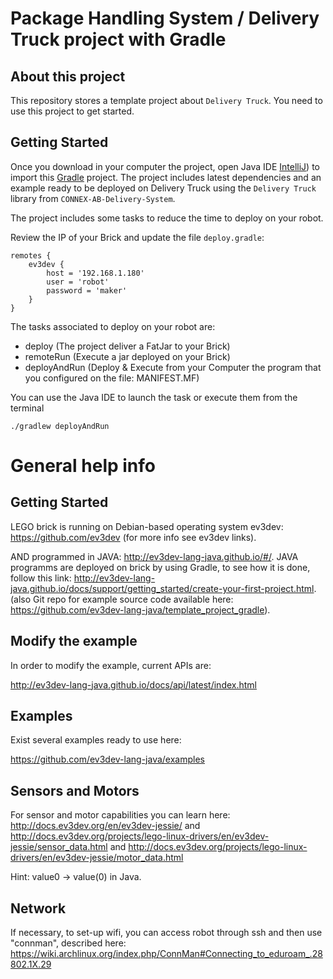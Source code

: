 # Package Handling System / Delivery Truck project with Gradle

## About this project

This repository stores a template project about `Delivery Truck`. You need to use this project to get started.

## Getting Started

Once you download in your computer the project, open Java IDE [IntelliJ](https://www.jetbrains.com/idea/))
to import this [Gradle](https://gradle.org/) project. The project includes latest dependencies and
an example ready to be deployed on Delivery Truck using the `Delivery Truck` library from `CONNEX-AB-Delivery-System`.

The project includes some tasks to reduce the time to deploy on your robot.

Review the IP of your Brick and update the file `deploy.gradle`:

```
remotes {
    ev3dev {
        host = '192.168.1.180'
        user = 'robot'
        password = 'maker'
    }
}
```

The tasks associated to deploy on your robot are:

- deploy (The project deliver a FatJar to your Brick)
- remoteRun (Execute a jar deployed on your Brick)
- deployAndRun (Deploy & Execute from your Computer the program that you configured on the file: MANIFEST.MF)

You can use the Java IDE to launch the task or execute them from the terminal

```
./gradlew deployAndRun
```

# General help info

## Getting Started

LEGO brick is running on Debian-based operating system ev3dev: https://github.com/ev3dev (for more info see ev3dev links).

AND programmed in JAVA: http://ev3dev-lang-java.github.io/#/. JAVA programms are deployed on brick by using Gradle,
to see how it is done, follow this link: http://ev3dev-lang-java.github.io/docs/support/getting_started/create-your-first-project.html.
(also Git repo for example source code available here: https://github.com/ev3dev-lang-java/template_project_gradle).

## Modify the example

In order to modify the example, current APIs are:

http://ev3dev-lang-java.github.io/docs/api/latest/index.html

## Examples

Exist several examples ready to use here:

https://github.com/ev3dev-lang-java/examples

## Sensors and Motors

For sensor and motor capabilities you can learn here: http://docs.ev3dev.org/en/ev3dev-jessie/ and   http://docs.ev3dev.org/projects/lego-linux-drivers/en/ev3dev-jessie/sensor_data.html and http://docs.ev3dev.org/projects/lego-linux-drivers/en/ev3dev-jessie/motor_data.html

Hint: value0 -> value(0) in Java.

## Network

If necessary, to set-up wifi, you can access robot through ssh and then use "connman", described here:  https://wiki.archlinux.org/index.php/ConnMan#Connecting_to_eduroam_.28802.1X.29
